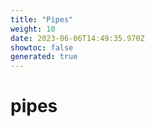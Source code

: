 ```yaml
---
title: "Pipes"
weight: 10
date: 2023-06-06T14:49:35.970Z
showtoc: false
generated: true
---
```

<!-- This file was generated from the Vendure source. Do not modify. Instead, re-run the "docs:build" script -->


# pipes